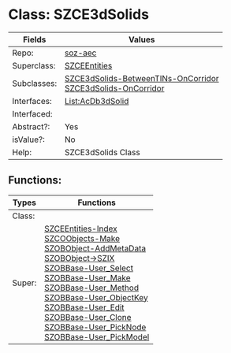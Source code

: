 
# Class:	SZCE3dSolids

| Fields | Values |
| --------- | --------- |
| Repo: | [soz-aec](/repos/soz-aec.html) |
| Superclass: | [SZCEEntities](SZCEEntities.html) |
| Subclasses: | [SZCE3dSolids-BetweenTINs-OnCorridor](SZCE3dSolids-BetweenTINs-OnCorridor.html) <br> [SZCE3dSolids-OnCorridor](SZCE3dSolids-OnCorridor.html) |
| Interfaces: | [List:AcDb3dSolid](List:AcDb3dSolid.html) |
| Interfaced: |  |
| Abstract?: | Yes |
| isValue?: | No |
| Help: | SZCE3dSolids Class |


## Functions:

| Types | Functions |
| --------- | --------- |
| Class: |  |
| Super: | [SZCEEntities-Index](SZCEEntities.html) <br> [SZCOObjects-Make](SZCOObjects.html) <br> [SZOBObject-AddMetaData](SZOBObject.html) <br> [SZOBObject->SZIX](SZOBObject.html) <br> [SZOBBase-User_Select](SZOBBase.html) <br> [SZOBBase-User_Make](SZOBBase.html) <br> [SZOBBase-User_Method](SZOBBase.html) <br> [SZOBBase-User_ObjectKey](SZOBBase.html) <br> [SZOBBase-User_Edit](SZOBBase.html) <br> [SZOBBase-User_Clone](SZOBBase.html) <br> [SZOBBase-User_PickNode](SZOBBase.html) <br> [SZOBBase-User_PickModel](SZOBBase.html) |


